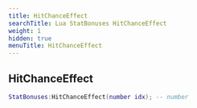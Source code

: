 ```yaml
---
title: HitChanceEffect
searchTitle: Lua StatBonuses HitChanceEffect
weight: 1
hidden: true
menuTitle: HitChanceEffect
---
```

## HitChanceEffect
```lua
StatBonuses:HitChanceEffect(number idx); -- number
```
